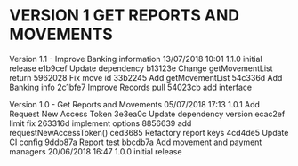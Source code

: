 
VERSION 1  GET REPORTS AND MOVEMENTS
====================================

   Version 1.1 - Improve Banking information
      13/07/2018 10:01  1.1.0  initial release
         e1b9cef Update dependency
         b13123e Change getMovementList return
         5962028 Fix move id
         33b2245 Add getMovementList
         54c336d Add Banking info
         2c1bfe7 Improve Records pull
         54023cb add interface

   Version 1.0 - Get Reports and Movements
      05/07/2018 17:13  1.0.1  Add Request New Access Token
         3e3ea0c Update dependency version
         ecac2ef limit fix
         263316d     implement options
         8856639 add requestNewAccessToken()
         ced3685 Refactory report keys
         4cd4de5 Update CI config
         9ddb87a Report test
         bbcdb7a Add movement and payment managers
      20/06/2018 16:47  1.0.0  initial release